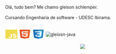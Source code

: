 
Olá, tudo bem? Me chamo gleison schlemper. <br/><br/>
Cursando Engenharia de software - UDESC Ibirama.<br/> 

<div style="display: inline_block" width="100%"><br>
  <img align="center" alt="gleiosn-JS" height="30" width="40" src="https://raw.githubusercontent.com/devicons/devicon/master/icons/javascript/javascript-plain.svg">
  <img align="center" alt="gleiosn-HTML" height="30" width="40" src="https://raw.githubusercontent.com/devicons/devicon/master/icons/html5/html5-original.svg">
  <img align="center" alt="gleiosn-CSS" height="30" width="40" src="https://raw.githubusercontent.com/devicons/devicon/master/icons/css3/css3-original.svg">
  <img align="center" alt="gleiosn-java" height="30" width="40" src="https://cdn.jsdelivr.net/gh/devicons/devicon/icons/java/java-original.svg">
</div><br/> 

<div align="center">
    <a href="https://github.com/rafaballerini">
    <img  height="180em" src="https://github-readme-stats.vercel.app/api?username=gleisonschlemper&show_icons=true&theme=while&include_all_commits=true&count_private=true"/>

</div>
